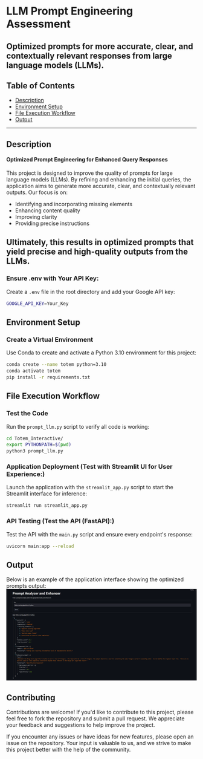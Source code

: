 # LLM Prompt Engineering Assessment

**Optimized prompts for more accurate, clear, and contextually relevant responses from large language models (LLMs).**
---

## Table of Contents
- [Description](#description)
- [Environment Setup](#environment-setup)
- [File Execution Workflow](#file-execution-workflow)
- [Output](#output)
---

## Description

#### Optimized Prompt Engineering for Enhanced Query Responses

This project is designed to improve the quality of prompts for large language models (LLMs). By refining and enhancing the initial queries, the application aims to generate more accurate, clear, and contextually relevant outputs. Our focus is on:

- Identifying and incorporating missing elements
- Enhancing content quality
- Improving clarity
- Providing precise instructions

Ultimately, this results in optimized prompts that yield precise and high-quality outputs from the LLMs.
---

### Ensure .env with Your API Key:
Create a `.env` file in the root directory and add your Google API key:
```bash
GOOGLE_API_KEY=Your_Key
```

## Environment Setup

### Create a Virtual Environment

Use Conda to create and activate a Python 3.10 environment for this project:
```bash
conda create --name totem python=3.10
conda activate totem
pip install -r requirements.txt
```


## File Execution Workflow

### Test the Code
Run the `prompt_llm.py` script to verify all code is working:

```bash
cd Totem_Interactive/
export PYTHONPATH=$(pwd)
python3 prompt_llm.py
```

### Application Deployment (Test with Streamlit UI for User Experience:)

Launch the application with the `streamlit_app.py` script to start the Streamlit interface for inference:
```bash
streamlit run streamlit_app.py
```

### API Testing (Test the API (FastAPI):)

Test the API with the `main.py` script and ensure every endpoint's response:
```bash
uvicorn main:app --reload
```

## Output

Below is an example of the application interface showing the optimized prompts output:
![Optimized prompts Output](./Documents/output.png)

## Contributing

Contributions are welcome! If you'd like to contribute to this project, please feel free to fork the repository and submit a pull request. We appreciate your feedback and suggestions to help improve the project.

If you encounter any issues or have ideas for new features, please open an issue on the repository. Your input is valuable to us, and we strive to make this project better with the help of the community.
